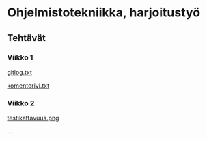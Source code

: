 # **Ohjelmistotekniikka, harjoitustyö**

## **Tehtävät**

### **Viikko 1**

[gitlog.txt](https://github.com/IngloriousObjects/ot-harjoitustyo/blob/master/laskarit/viikko1/gitlog.txt)

[komentorivi.txt](https://github.com/IngloriousObjects/ot-harjoitustyo/blob/master/laskarit/viikko1/komentorivi.txt)

### **Viikko 2**

[testikattavuus.png](https://github.com/InglouriousObjects/ot-harjoitustyo/blob/master/laskarit/viikko2/testikattavuus.png)


...
